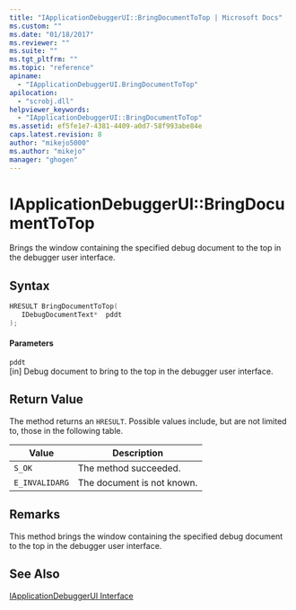```yaml
---
title: "IApplicationDebuggerUI::BringDocumentToTop | Microsoft Docs"
ms.custom: ""
ms.date: "01/18/2017"
ms.reviewer: ""
ms.suite: ""
ms.tgt_pltfrm: ""
ms.topic: "reference"
apiname: 
  - "IApplicationDebuggerUI.BringDocumentToTop"
apilocation: 
  - "scrobj.dll"
helpviewer_keywords: 
  - "IApplicationDebuggerUI::BringDocumentToTop"
ms.assetid: ef5fe1e7-4381-4409-a0d7-58f993abe84e
caps.latest.revision: 8
author: "mikejo5000"
ms.author: "mikejo"
manager: "ghogen"
---
```

# IApplicationDebuggerUI::BringDocumentToTop
Brings the window containing the specified debug document to the top in the debugger user interface.  
  
## Syntax  
  
```cpp
HRESULT BringDocumentToTop(  
   IDebugDocumentText*  pddt  
);  
```  
  
#### Parameters  
 `pddt`  
 [in] Debug document to bring to the top in the debugger user interface.  
  
## Return Value  
 The method returns an `HRESULT`. Possible values include, but are not limited to, those in the following table.  
  
|Value|Description|  
|-----------|-----------------|  
|`S_OK`|The method succeeded.|  
|`E_INVALIDARG`|The document is not known.|  
  
## Remarks  
 This method brings the window containing the specified debug document to the top in the debugger user interface.  
  
## See Also  
 [IApplicationDebuggerUI Interface](../../winscript/reference/iapplicationdebuggerui-interface.md)